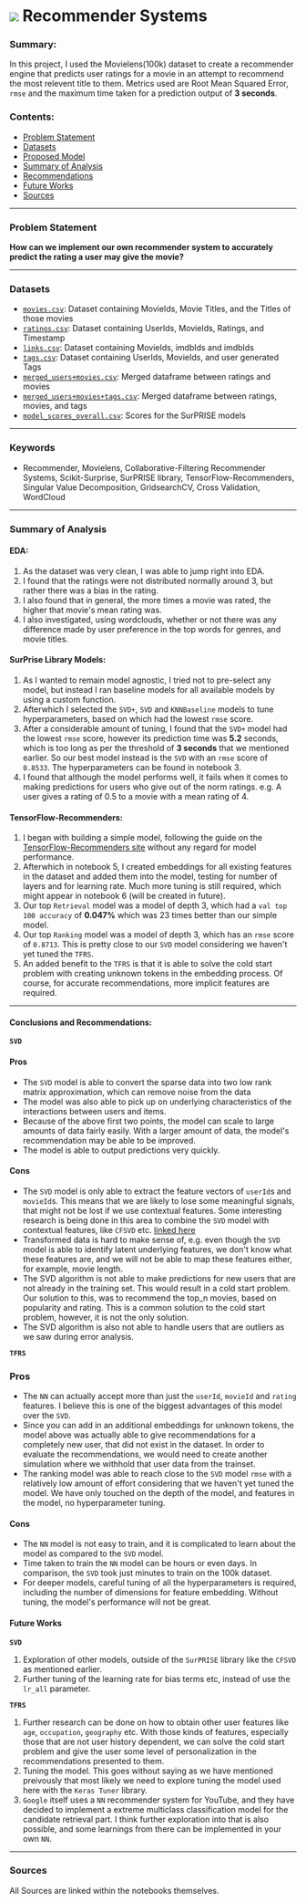 # ![](https://ga-dash.s3.amazonaws.com/production/assets/logo-9f88ae6c9c3871690e33280fcf557f33.png) Recommender Systems

### Summary:
In this project, I used the Movielens(100k) dataset to create a recommender engine that predicts user ratings for a movie in an attempt to recommend the most relevent title to them.
Metrics used are Root Mean Squared Error, `rmse` and the maximum time taken for a prediction output of **3 seconds**.


### Contents:
- [Problem Statement](#Problem-Statement)
- [Datasets](#Datasets)
- [Proposed Model](#Proposed-Model)
- [Summary of Analysis](#Summary-of-Analysis)
- [Recommendations](#Recommendations)
- [Future Works](#Future-Works)
- [Sources](#Sources)

---

### Problem Statement

**How can we implement our own recommender system to accurately predict the rating a user may give the movie?**

---

### Datasets


* [`movies.csv`](./datasets/movies.csv): Dataset containing MovieIds, Movie Titles, and the Titles of those movies
* [`ratings.csv`](./datasets/ratings.csv): Dataset containing UserIds, MovieIds, Ratings, and Timestamp
* [`links.csv`](./datasets/links.csv): Dataset containing MovieIds, imdbIds and imdbIds
* [`tags.csv`](./datasets/tags.csv): Dataset containing UserIds, MovieIds, and user generated Tags
* [`merged_users+movies.csv`](./datasets/merged_users+movies.csv): Merged dataframe between ratings and movies
* [`merged_users+movies+tags.csv`](./datasets/merged_users+movies+tags.csv): Merged dataframe between ratings, movies, and tags
* [`model_scores_overall.csv`](./datasets/model_scores_overall.csv): Scores for the SurPRISE models


---
### Keywords
- Recommender, Movielens, Collaborative-Filtering Recommender Systems, Scikit-Surprise, SurPRISE library, TensorFlow-Recommenders, Singular Value Decomposition, GridsearchCV, Cross Validation, WordCloud

---

### Summary of Analysis

#### EDA:
1. As the dataset was very clean, I was able to jump right into EDA.
2. I found that the ratings were not distributed normally around 3, but rather there was a bias in the rating.
3. I also found that in general, the more times a movie was rated, the higher that movie's mean rating was.
4. I also investigated, using wordclouds, whether or not there was any difference made by user preference in the top words for genres, and movie titles.


#### SurPrise Library Models:
1. As I wanted to remain model agnostic, I tried not to pre-select any model, but instead I ran baseline models for all available models by using a custom function.
2. Afterwhich I selected the `SVD+`, `SVD` and `KNNBaseline` models to tune hyperparameters, based on which had the lowest `rmse` score.
3. After a considerable amount of tuning, I found that the `SVD+` model had the lowest `rmse` score, however its prediction time was **5.2** seconds, which is too long as per the threshold of **3 seconds** that we mentioned earlier. So our best model instead is the `SVD` with an `rmse` score of `0.8533`. The hyperparameters can be found in notebook 3.
4. I found that although the model performs well, it fails when it comes to making predictions for users who give out of the norm ratings. e.g. A user gives a rating of 0.5 to a movie with a mean rating of 4.

#### TensorFlow-Recommenders:
1. I began with building a simple model, following the guide on the [TensorFlow-Recommenders site](https://www.tensorflow.org/recommenders) without any regard for model performance.
2. Afterwhich in notebook 5, I created embeddings for all existing features in the dataset and added them into the model, testing for number of layers and for learning rate. Much more tuning is still required, which might appear in notebook 6 (will be created in future).
3. Our top `Retrieval` model was a model of depth 3, which had a `val top 100 accuracy` of **0.047%** which was 23 times better than our simple model.
4. Our top `Ranking` model was a model of depth 3, which has an `rmse` score of `0.8713`. This is pretty close to our `SVD` model considering we haven't yet tuned the `TFRS`.
5. An added benefit to the `TFRS` is that it is able to solve the cold start problem with creating unknown tokens in the embedding process. Of course, for accurate recommendations, more implicit features are required.


---

#### Conclusions and Recommendations:
**`SVD`**
#### Pros
* The `SVD` model is able to convert the sparse data into two low rank matrix approximation, which can remove noise from the data
* The model was also able to pick up on underlying characteristics of the interactions between users and items. 
* Because of the above first two points, the model can scale to large amounts of data fairly easily. With a larger amount of data, the model's recommendation may be able to be improved.
* The model is able to output predictions very quickly.

#### Cons
* The `SVD` model is only able to extract the feature vectors of `userId`s and `movieId`s. This means that we are likely to lose some meaningful signals, that might not be lost if we use contextual features. Some interesting research is being done in this area to combine the `SVD` model with contextual features, like `CFSVD` etc. [linked here](https://www.sciencedirect.com/science/article/abs/pii/S0045790621003311)
* Transformed data is hard to make sense of, e.g. even though the `SVD` model is able to identify latent underlying features, we don't know what these features are, and we will not be able to map these features either, for example, movie length.
* The SVD algorithm is not able to make predictions for new users that are not already in the training set. This would result in a cold start problem. Our solution to this, was to recommend the top_n movies, based on popularity and rating. This is a common solution to the cold start problem, however, it is not the only solution.
* The SVD algorithm is also not able to handle users that are outliers as we saw during error analysis.

**`TFRS`**
### Pros
* The `NN` can actually accept more than just the `userId`, `movieId` and `rating` features. I believe this is one of the biggest advantages of this model over the `SVD`.
* Since you can add in an additional embeddings for unknown tokens, the model above was actually able to give recommendations for a completely new user, that did not exist in the dataset. In order to evaluate the recommendations, we would need to create another simulation where we withhold that user data from the trainset.
* The ranking model was able to reach close to the `SVD` model `rmse` with a relatively low amount of effort considering that we haven't yet tuned the model. We have only touched on the depth of the model, and features in the model, no hyperparameter tuning.

#### Cons
* The `NN` model is not easy to train, and it is complicated to learn about the model as compared to the `SVD` model.
* Time taken to train the `NN` model can be hours or even days. In comparison, the `SVD` took just minutes to train on the 100k dataset.
* For deeper models, careful tuning of all the hyperparameters is required, including the number of dimensions for feature embedding. Without tuning, the model's performance will not be great.



#### Future Works
**`SVD`**
1. Exploration of other models, outside of the `SurPRISE` library like the `CFSVD` as mentioned earlier.
2. Further tuning of the learning rate for bias terms etc, instead of use the `lr_all` parameter.


**`TFRS`**
1. Further research can be done on how to obtain other user features like `age`, `occupation`, `geography` etc. With those kinds of features, especially those that are not user history dependent, we can solve the cold start problem and give the user some level of personalization in the recommendations presented to them.
2. Tuning the model. This goes without saying as we have mentioned preivously that most likely we need to explore tuning the model used here with the `Keras Tuner` library.
3. `Google` itself uses a `NN` recommender system for YouTube, and they have decided to implement a extreme multiclass classification model for the candidate retrieval part. I think further exploration into that is also possible, and some learnings from there can be implemented in your own `NN`. 

---

### Sources
All Sources are linked within the notebooks themselves.
